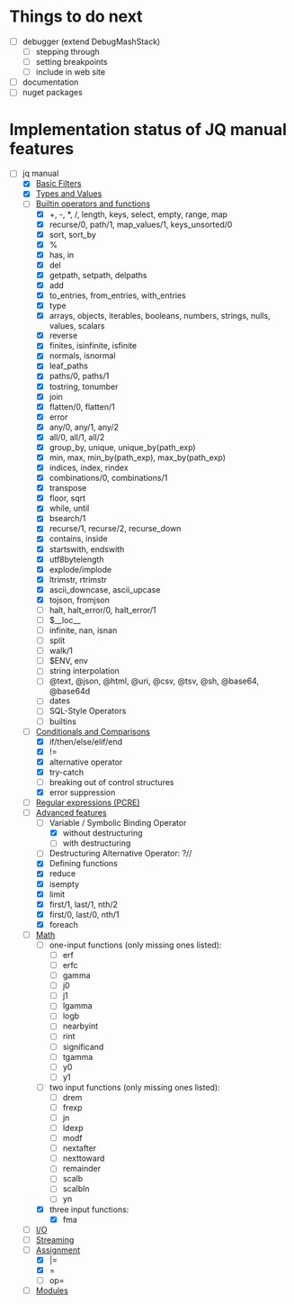 # Things to do next

- [ ] debugger (extend DebugMashStack)
  - [ ] stepping through
  - [ ] setting breakpoints
  - [ ] include in web site
- [ ] documentation
- [ ] nuget packages

# Implementation status of JQ manual features

- [ ] jq manual
  - [x] [Basic Filters](https://stedolan.github.io/jq/manual/#Basicfilters)
  - [x] [Types and Values](https://stedolan.github.io/jq/manual/#TypesandValues)
  - [ ] [Builtin operators and functions](https://stedolan.github.io/jq/manual/#Builtinoperatorsandfunctions)
    - [x] +, -, *, /, length, keys, select, empty, range, map
    - [x] recurse/0, path/1, map_values/1, keys_unsorted/0
    - [x] sort, sort_by
    - [x] %
    - [x] has, in
    - [x] del
    - [x] getpath, setpath, delpaths
    - [x] add
    - [x] to_entries, from_entries, with_entries
    - [x] type
    - [x] arrays, objects, iterables, booleans, numbers, strings, nulls, values, scalars 
    - [x] reverse
    - [x] finites, isinfinite, isfinite
    - [x] normals, isnormal
    - [x] leaf_paths
    - [x] paths/0, paths/1
    - [x] tostring, tonumber
    - [x] join
    - [x] flatten/0, flatten/1
    - [x] error
    - [x] any/0, any/1, any/2
    - [x] all/0, all/1, all/2
    - [x] group_by, unique, unique_by(path_exp) 
    - [x] min, max, min_by(path_exp), max_by(path_exp)
    - [x] indices, index, rindex
    - [x] combinations/0, combinations/1
    - [x] transpose
    - [x] floor, sqrt
    - [x] while, until
    - [x] bsearch/1
    - [x] recurse/1, recurse/2, recurse_down
    - [x] contains, inside
    - [x] startswith, endswith
    - [x] utf8bytelength
    - [x] explode/implode
    - [x] ltrimstr, rtrimstr
    - [x] ascii_downcase, ascii_upcase
    - [x] tojson, fromjson
    - [ ] halt, halt_error/0, halt_error/1
    - [ ] $\_\_loc\_\_
    - [ ] infinite, nan, isnan
    - [ ] split
    - [ ] walk/1
    - [ ] $ENV, env
    - [ ] string interpolation
    - [ ] @text, @json, @html, @uri, @csv, @tsv, @sh, @base64, @base64d
    - [ ] dates
    - [ ] SQL-Style Operators
    - [ ] builtins
  - [ ] [Conditionals and Comparisons](https://stedolan.github.io/jq/manual/#ConditionalsandComparisons)
    - [x] if/then/else/elif/end
    - [x] !=
    - [x] alternative operator
    - [x] try-catch
    - [ ] breaking out of control structures
    - [x] error suppression
  - [ ] [Regular expressions (PCRE)](https://stedolan.github.io/jq/manual/#RegularexpressionsPCRE)
  - [ ] [Advanced features](https://stedolan.github.io/jq/manual/#Advancedfeatures)
    - [ ] Variable / Symbolic Binding Operator
      - [x] without destructuring
      - [ ] with destructuring
    - [ ] Destructuring Alternative Operator: ?//
    - [x] Defining functions
    - [x] reduce
    - [x] isempty
    - [x] limit
    - [x] first/1, last/1, nth/2
    - [x] first/0, last/0, nth/1
    - [x] foreach
  - [ ] [Math](https://stedolan.github.io/jq/manual/#Math)
    - [ ] one-input functions (only missing ones listed):
      - [ ] erf
      - [ ] erfc
      - [ ] gamma
      - [ ] j0
      - [ ] j1
      - [ ] lgamma
      - [ ] logb
      - [ ] nearbyint
      - [ ] rint
      - [ ] significand
      - [ ] tgamma
      - [ ] y0
      - [ ] y1
    - [ ] two input functions (only missing ones listed):
      - [ ] drem
      - [ ] frexp
      - [ ] jn
      - [ ] ldexp
      - [ ] modf
      - [ ] nextafter
      - [ ] nexttoward
      - [ ] remainder
      - [ ] scalb
      - [ ] scalbln
      - [ ] yn
    - [x] three input functions:
      - [x] fma
  - [ ] [I/O](https://stedolan.github.io/jq/manual/#IO)
  - [ ] [Streaming](https://stedolan.github.io/jq/manual/#Streaming)
  - [ ] [Assignment](https://stedolan.github.io/jq/manual/#Assignment)
    - [x] |=
    - [x] =
    - [ ] op=
  - [ ] [Modules](https://stedolan.github.io/jq/manual/#Modules)
